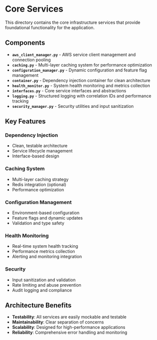 # Core Services

This directory contains the core infrastructure services that provide foundational functionality for the application.

## Components

- **`aws_client_manager.py`** - AWS service client management and connection pooling
- **`caching.py`** - Multi-layer caching system for performance optimization
- **`configuration_manager.py`** - Dynamic configuration and feature flag management
- **`container.py`** - Dependency injection container for clean architecture
- **`health_monitor.py`** - System health monitoring and metrics collection
- **`interfaces.py`** - Core service interfaces and abstractions
- **`logging.py`** - Structured logging with correlation IDs and performance tracking
- **`security_manager.py`** - Security utilities and input sanitization

## Key Features

### Dependency Injection
- Clean, testable architecture
- Service lifecycle management
- Interface-based design

### Caching System
- Multi-layer caching strategy
- Redis integration (optional)
- Performance optimization

### Configuration Management
- Environment-based configuration
- Feature flags and dynamic updates
- Validation and type safety

### Health Monitoring
- Real-time system health tracking
- Performance metrics collection
- Alerting and monitoring integration

### Security
- Input sanitization and validation
- Rate limiting and abuse prevention
- Audit logging and compliance

## Architecture Benefits

- **Testability**: All services are easily mockable and testable
- **Maintainability**: Clear separation of concerns
- **Scalability**: Designed for high-performance applications
- **Reliability**: Comprehensive error handling and monitoring
